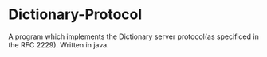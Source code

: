 # Dictionary-Protocol
A program which implements the Dictionary server protocol(as specificed in the RFC 2229).
Written in java.
